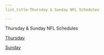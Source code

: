 ```yaml
---
list_title:Thursday & Sunday NFL Schedules

---
```


Thursday & Sunday NFL Schedules


[Thursday](/Dave-s-blog/tnf.html)


[Sunday](/Dave-s-blog/snf.html)
